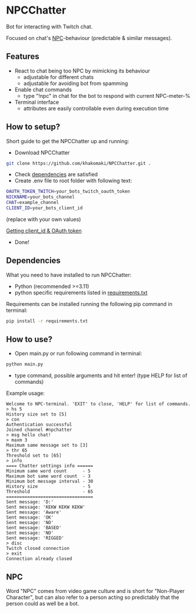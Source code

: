 # NPCChatter

Bot for interacting with Twitch chat.

Focused on chat's [NPC](#npc)-behaviour (predictable & similar messages).

## Features

- React to chat being too NPC by mimicking its behaviour
    - adjustable for different chats
    - adjustable for avoiding bot from spamming
- Enable chat commands
    - type "!npc" in chat for the bot to respond with current NPC-meter-%
- Terminal interface
    - attributes are easily controllable even during execution time

## How to setup?

Short guide to get the NPCChatter up and running:

- Download NPCChatter

```bash
git clone https://github.com/khakomaki/NPCChatter.git .
```

- Check [dependencies](#dependencies) are satisfied
- Create .env file to root folder with following text:

```bash
OAUTH_TOKEN_TWITCH=your_bots_twitch_oauth_token
NICKNAME=your_bots_channel
CHAT=example_channel
CLIENT_ID=your_bots_client_id
```

(replace with your own values)

[Getting client_id & OAuth token](https://dev.twitch.tv/docs/authentication/getting-tokens-oauth/)

- Done!

## Dependencies
<a name="dependencies"></a>

What you need to have installed to run NPCChatter:

- Python (recommended >=3.11)
- python specific requirements listed in [requirements.txt](requirements.txt)

Requirements can be installed running the following pip command in terminal:

```bash
pip install -r requirements.txt
```

## How to use?

- Open main.py or run following command in terminal:

```bash
python main.py
```

- type command, possible arguments and hit enter! (type HELP for list of commands)

Example usage:

```
Welcome to NPC-terminal. 'EXIT' to close, 'HELP' for list of commands.
> hs 5
History size set to [5]
> con
Authentication successful
Joined channel #npchatter
> msg hello chat!
> maxm 3
Maximum same message set to [3]
> thr 65
Threshold set to [65]
> info
==== Chatter settings info ======
Minimum same word count      - 5
Maximum bot same word count  - 3
Minimum bot message interval - 30
History size                 - 5
Threshold                    - 65
=================================
Sent message: 'D:'
Sent message: 'KEKW KEKW KEKW'
Sent message: 'Aware'
Sent message: 'OK'
Sent message: 'NO'
Sent message: 'BASED'
Sent message: 'NO'
Sent message: 'RIGGED'
> disc
Twitch closed connection
> exit
Connection already closed
```

## NPC
<a name="npc"></a>

Word "NPC" comes from video game culture and is short for "Non-Player Character", but can also refer to a person acting so predictably that the person could as well be a bot.
